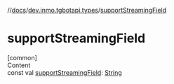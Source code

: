 //[docs](../../index.md)/[dev.inmo.tgbotapi.types](index.md)/[supportStreamingField](support-streaming-field.md)



# supportStreamingField  
[common]  
Content  
const val [supportStreamingField](support-streaming-field.md): [String](https://kotlinlang.org/api/latest/jvm/stdlib/kotlin/-string/index.html)  




